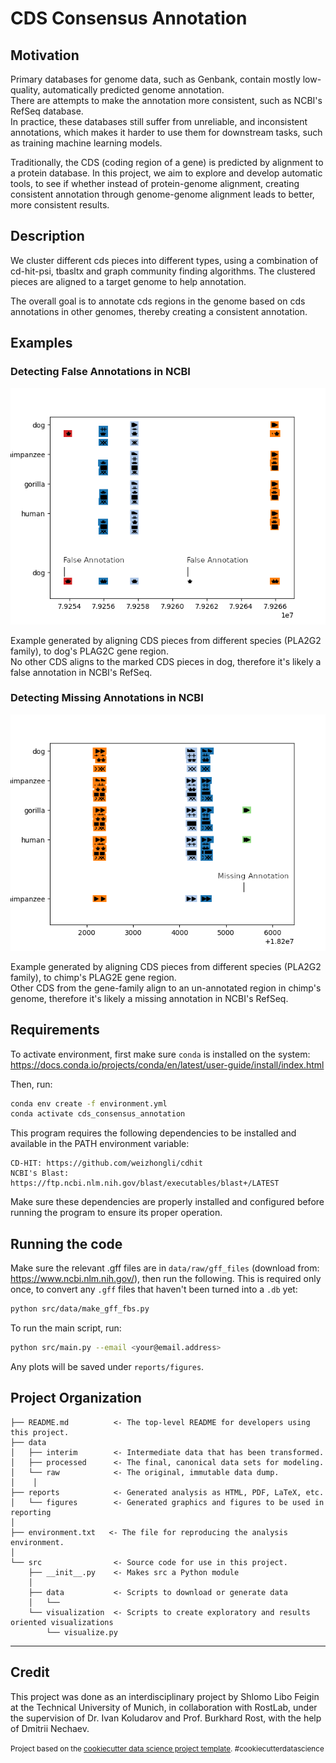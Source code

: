 CDS Consensus Annotation
==============================

Motivation
------
Primary databases for genome data, such as Genbank, contain mostly low-quality, automatically predicted genome annotation.  
There are attempts to make the annotation more consistent, such as NCBI's RefSeq database.   
In practice, these databases still suffer from unreliable, and inconsistent annotations, which makes it harder to use them for
downstream tasks, such as training machine learning models.  
  
Traditionally, the CDS (coding region of a gene) is predicted by alignment to a protein database. 
In this project, we aim to explore and develop automatic tools, to see if whether instead of protein-genome alignment,
creating consistent annotation through genome-genome alignment leads to better, more consistent results.


Description
--------
We cluster different cds pieces into different types, using a combination of cd-hit-psi, tbasltx and
graph community finding algorithms. The clustered pieces are aligned to a target genome to help annotation.  
  
The overall goal is to annotate cds regions in the genome based on cds annotations in other genomes, thereby creating a consistent annotation.


Examples
----------
### Detecting False Annotations in NCBI

<img src="reports/examples/dog_false_annotations.png" alt="dog">

Example generated by aligning CDS pieces from different species (PLA2G2 family),  to dog's PLAG2C gene region.  
No other CDS aligns to the marked CDS pieces in dog, therefore it's likely a false annotation in NCBI's RefSeq.  

### Detecting Missing Annotations in NCBI

<img src="reports/examples/chimp_missing_annotation.png" alt="chimp">

Example generated by aligning CDS pieces from different species (PLA2G2 family),  to chimp's PLAG2E gene region.  
Other CDS from the gene-family align to an un-annotated region in chimp's genome, therefore it's likely a missing annotation in NCBI's RefSeq.  


Requirements
------------
To activate environment, first make sure ```conda``` is installed on the system:  
https://docs.conda.io/projects/conda/en/latest/user-guide/install/index.html

Then, run:
```bash
conda env create -f environment.yml
conda activate cds_consensus_annotation
```


This program requires the following dependencies to be installed and available in the PATH environment variable:

    CD-HIT: https://github.com/weizhongli/cdhit
    NCBI's Blast: https://ftp.ncbi.nlm.nih.gov/blast/executables/blast+/LATEST

Make sure these dependencies are properly installed and configured before running the program to ensure its proper operation.

Running the code
---------------
Make sure the relevant .gff files are in ```data/raw/gff_files``` (download from: https://www.ncbi.nlm.nih.gov/), then run the following. 
This is required only once, to convert any ```.gff``` files that haven't been turned into a ```.db``` yet:
```bash
python src/data/make_gff_fbs.py
```

To run the main script, run:
```bash
python src/main.py --email <your@email.address>
```
Any plots will be saved under ```reports/figures```.

Project Organization
------------

    ├── README.md          <- The top-level README for developers using this project.
    ├── data
    │   ├── interim        <- Intermediate data that has been transformed.
    │   ├── processed      <- The final, canonical data sets for modeling.
    │   └── raw            <- The original, immutable data dump.
    │    │
    ├── reports            <- Generated analysis as HTML, PDF, LaTeX, etc.
    │   └── figures        <- Generated graphics and figures to be used in reporting
    │
    ├── environment.txt   <- The file for reproducing the analysis environment.
    │ 
    └── src                <- Source code for use in this project.
        ├── __init__.py    <- Makes src a Python module
        │
        ├── data           <- Scripts to download or generate data
        │   └── 
        └── visualization  <- Scripts to create exploratory and results oriented visualizations
            └── visualize.py
    


--------

Credit
-------
This project was done as an interdisciplinary project by Shlomo Libo Feigin at the Technical University of Munich, in collaboration with RostLab, under the supervision of Dr. Ivan Koludarov and Prof. Burkhard Rost, with the help of Dmitrii Nechaev.

<p><small>Project based on the <a target="_blank" href="https://drivendata.github.io/cookiecutter-data-science/">cookiecutter data science project template</a>. #cookiecutterdatascience</small></p>
